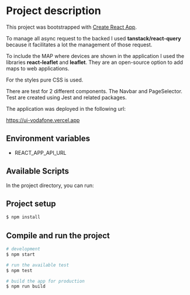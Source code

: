 # Project description

This project was bootstrapped with [Create React App](https://github.com/facebook/create-react-app).

To manage all async request to the backed I used __tanstack/react-query__ because it facilitates a lot the management of those request.

To include the MAP where devices are shown in the application I used the libraries __react-leaflet__ and __leaflet__. They are an open-source option to add maps to web applications.

For the styles pure CSS is used.

There are test for 2 different components. The Navbar and PageSelector. Test are created using Jest and related packages.

The application was deployed in the following url:

https://ui-vodafone.vercel.app


## Environment variables

- REACT_APP_API_URL


## Available Scripts

In the project directory, you can run:

## Project setup

```bash
$ npm install
```

## Compile and run the project

```bash
# development
$ npm start

# run the available test
$ npm test

# build the app for production
$ npm run build
```

